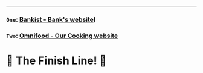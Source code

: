 ___
### `One`: [Bankist - Bank's website](https://github.com/DanielDiacoenscu/HTML-CSS/tree/main/Bankist%20-%20Website/final))
### `Two`: [Omnifood - Our Cooking website](./Omnifood)
# 🏁 The Finish Line! 🏁
